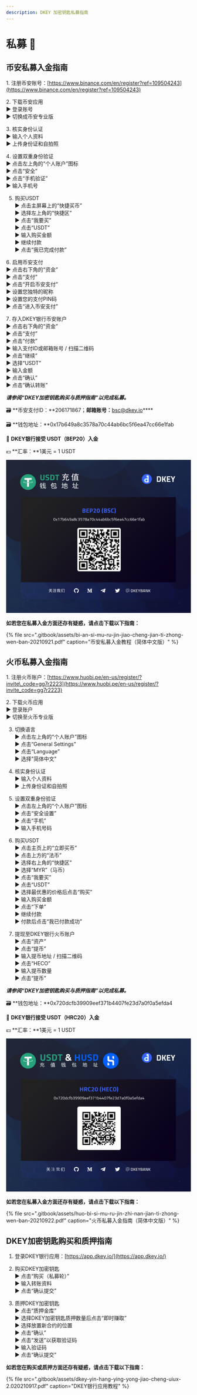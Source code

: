 ```yaml
---
description: DKEY 加密钥匙私募指南
---
```


# 私募 🎯

## 币安私募入金指南

1️. 注册币安账号：[https://www.binance.com/en/register?ref=109504243](https://www.binance.com/en/register?ref=109504243)

2️. 下载币安应用  
   ▶ 登录账号  
   ▶ 切换成币安专业版

3️. 核实身份认证  
   ▶ 输入个人资料  
   ▶ 上传身份证和自拍照

4️. 设置双重身份验证  
   ▶ 点击左上角的“个人账户”图标  
   ▶ 点击“安全”  
   ▶ 点击“手机验证”  
   ▶ 输入手机号

5. 购买USDT  
   ▶ 点击主屏幕上的“快捷买币”  
   ▶ 选择左上角的“快捷区”  
   ▶ 点击“我要买”  
   ▶ 点击“USDT”  
   ▶ 输入购买金额  
   ▶ 继续付款  
   ▶ 点击“我已完成付款”

6️. 启用币安支付  
   ▶ 点击右下角的“资金”  
   ▶ 点击“支付”  
   ▶ 点击“开启币安支付”  
   ▶ 设置您独特的昵称  
   ▶ 设置您的支付PIN码  
   ▶ 点击“进入币安支付”

7️. 存入DKEY银行币安账户  
   ▶ 点击右下角的“资金”  
   ▶ 点击“支付”  
   ▶ 点击“付款”  
   ▶ 输入支付ID或邮箱账号 / 扫描二维码  
   ▶ 点击“继续”  
   ▶ 选择“USDT”  
   ▶ 输入金额  
   ▶ 点击“确认”  
   ▶ 点击“确认转账”

_**请参阅“DKEY加密钥匙购买与质押指南”以完成私募。**_



🗃 **币安支付ID：**206171867；**邮箱账号：**[bsc@dkey.io](mailto:bsc@dkey.io)\*\*\*\*

🗃 **钱包地址：**0x17b649a8c3578a70c44ab6bc5f6ea47cc66e1fab

🔑 **DKEY银行接受 USDT（BEP20）入金**

💵 **汇率：**1美元 = 1 USDT

![](.gitbook/assets/usdt-deposit-poster_bep20_cn.jpg)

**如若您在私募入金方面还存有疑惑，请点击下载以下指南：**

{% file src=".gitbook/assets/bi-an-si-mu-ru-jin-jiao-cheng-jian-ti-zhong-wen-ban-20210921.pdf" caption="币安私募入金教程（简体中文版）" %}



## 火币私募入金指南

1️. 注册火币账户：[https://www.huobi.pe/en-us/register/?invite\_code=gg7r2223](https://www.huobi.pe/en-us/register/?invite_code=gg7r2223)

2️. 下载火币应用  
   ▶ 登录账户  
   ▶ 切换至火币专业版

3. 切换语言  
   ▶ 点击左上角的“个人账户”图标  
   ▶ 点击“General Settings”  
   ▶ 点击“Language”  
   ▶ 选择"简体中文"

4. 核实身份认证  
   ▶ 输入个人资料  
   ▶ 上传身份证和自拍照

5. 设置双重身份验证  
   ▶ 点击左上角的“个人账户”图标  
   ▶ 点击“安全设置”  
   ▶ 点击“手机”  
   ▶ 输入手机号码

6. 购买USDT  
   ▶ 点击主页上的“立即买币”  
   ▶ 点击上方的“法币”  
   ▶ 选择右上角的“快捷区”  
   ▶ 选择“MYR”（马币）  
   ▶ 点击“我要买”  
   ▶ 点击“USDT”  
   ▶ 选择最优惠的价格后点击“购买”  
   ▶ 输入购买金额  
   ▶ 点击“下单”  
   ▶ 继续付款  
   ▶ 付款后点击“我已付款成功”

7. 提现至DKEY银行火币账户  
   ▶ 点击“资产”  
   ▶ 点击“提币”  
   ▶ 输入提币地址 / 扫描二维码  
   ▶ 点击“HECO”  
   ▶ 输入提币数量  
   ▶ 点击“提币”

_**请参阅“DKEY加密钥匙购买与质押指南”以完成私募。**_



🗃 **钱包地址：**0x720dcfb39909eef371b4407fe23d7a0f0a5efda4

🔑 **DKEY银行接受 USDT（HRC20）入金**

💵 **汇率：**1美元 = 1 USDT

![](.gitbook/assets/hrc20_usdt-and-husd_cn.jpg)

**如若您在私募入金方面还存有疑惑，请点击下载以下指南：**

{% file src=".gitbook/assets/huo-bi-si-mu-ru-jin-zhi-nan-jian-ti-zhong-wen-ban-20210922.pdf" caption="火币私募入金指南（简体中文版）" %}



## DKEY加密钥匙购买和质押指南

1. 登录DKEY银行应用：[https://app.dkey.io/](https://app.dkey.io/)

2. 购买DKEY加密钥匙  
   ▶ 点击“购买（私募轮）”  
   ▶ 输入转账资料  
   ▶ 点击“确认提交”

3. 质押DKEY加密钥匙  
   ▶ 点击“质押金库”  
   ▶ 选择DKEY加密钥匙质押数量后点击“即时赚取”  
   ▶ 选择放置新合约的位置  
   ▶ 点击“确认”  
   ▶ 点击“发送”以获取验证码  
   ▶ 输入验证码  
   ▶ 点击“确认提交”



**如若您在购买或质押方面还存有疑惑，请点击下载以下指南：**

{% file src=".gitbook/assets/dkey-yin-hang-ying-yong-jiao-cheng-uiux-2.020210917.pdf" caption="DKEY银行应用教程" %}



